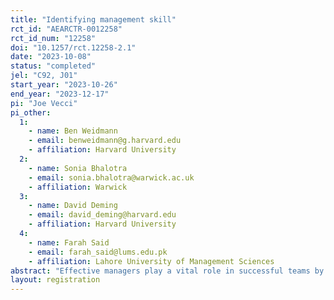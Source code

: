 ```yaml
---
title: "Identifying management skill"
rct_id: "AEARCTR-0012258"
rct_id_num: "12258"
doi: "10.1257/rct.12258-2.1"
date: "2023-10-08"
status: "completed"
jel: "C92, J01"
start_year: "2023-10-26"
end_year: "2023-12-17"
pi: "Joe Vecci"
pi_other:
  1:
    - name: Ben Weidmann
    - email: benweidmann@g.harvard.edu
    - affiliation: Harvard University
  2:
    - name: Sonia Bhalotra
    - email: sonia.bhalotra@warwick.ac.uk
    - affiliation: Warwick
  3:
    - name: David Deming
    - email: david_deming@harvard.edu
    - affiliation: Harvard University
  4:
    - name: Farah Said
    - email: farah_said@lums.edu.pk
    - affiliation: Lahore University of Management Sciences
abstract: "Effective managers play a vital role in successful teams by creating a positive and productive team environment, assigning tasks, setting clear goals and expectations, and facilitating communication and collaboration among team members. In this paper, we employ a distinctive experimental design to identify the marginal advantage of effective managers, and the specific attributes that yield the greatest benefits to team performance. Despite the increasing importance of teamwork in the modern workplace, there is limited experimental research exploring the added value of managers in raising team productivity. "
layout: registration
---
```


